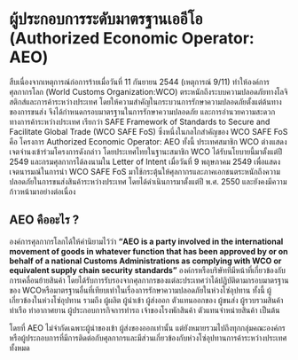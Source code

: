 
ผู้ประกอบการระดับมาตรฐานเออีโอ (Authorized Economic Operator: AEO)
===

สืบเนื่องจากเหตุการณ์ก่อการร้ายเมื่อวันที่ 11 กันยายน 2544 (เหตุการณ์ 9/11) ทำให้องค์การศุลกากรโลก (World Customs Organization:WCO) ตระหนักถึงระบบความปลอดภัยทางโลจิสติกส์และการค้าระหว่างประเทศ โดยให้ความสำคัญในกระบวนการรักษาความปลอดภัยตั้งแต่ต้นทางของการขนส่ง จึงได้กำหนดกรอบมาตรฐานในการรักษาความปลอดภัย และการอำนวยความสะดวกทางการค้าระหว่างประเทศ เรียกว่า SAFE Framework of Standards to Secure and Facilitate Global Trade (WCO SAFE FoS) ซึ่งหนึ่งในกลไกสำคัญของ WCO SAFE FoS คือ โครงการ Authorized Economic Operator: AEO ทั้งนี้ ประเทศสมาชิก WCO ต่างแสดงเจตจำนงเข้าร่วมโครงการดังกล่าว โดยประเทศไทยในฐานะสมาชิก WCO ได้รับนโยบายนี้มาตั้งแต่ปี 2549 และกรมศุลกากรได้ลงนามใน Letter of Intent เมื่อวันที่ 9 พฤษภาคม 2549 เพื่อแสดงเจตนารมณ์ในการนำ WCO SAFE FoS มาใช้กระตุ้นให้ศุลกากรและภาคเอกชนตระหนักถึงความปลอดภัยในการขนส่งสินค้าระหว่างประเทศ โดยได้ดำเนินการมาตั้งแต่ปี พ.ศ. 2550 และยังคงมีความก้าวหน้ามาอย่างต่อเนื่อง
  
## AEO คืออะไร ?

องค์การศุลกากรโลกได้ให้คำนิยามไว้ว่า **“AEO is a party involved in the international movement of goods in whatever function that has been approved by or on behalf of a national Customs Administrations as complying with WCO or equivalent supply chain security standards”** องค์กรหรือบริษัทที่มีหน้าที่เกี่ยวข้องกับการเคลื่อนย้ายสินค้า โดยได้รับการรับรองจากศุลกากรของแต่ละประเทศว่าได้ปฏิบัติตามกรอบมาตรฐานของ WCOหรือมาตรฐานอื่นที่เทียบเท่าในเรื่องการรักษาความปลอดภัยในห่วงโซ่อุปทาน ทั้งนี้ ผู้เกี่ยวข้องในห่วงโซ่อุปทาน รวมถึง ผู้ผลิต ผู้นำเข้า ผู้ส่งออก ตัวแทนออกของ ผู้ขนส่ง ผู้รวบรวมสินค้า ท่าเรือ ท่าอากาศยาน ผู้ประกอบการกิจการท่ารถ เจ้าของโรงพักสินค้า ตัวแทนจำหน่ายสินค้า เป็นต้น


โดยที่ AEO ไม่จำกัดเฉพาะผู้นำของเข้า ผู้ส่งของออกเท่านั้น แต่ยังหมายรวมไปถึงทุกกลุ่มคณะองค์กร หรือผู้ประกอบการที่มีการติดต่อกับศุลกากรและมีส่วนเกี่ยวข้องกับห่วงโซ่อุปทานการค้าระหว่างประเทศทั้งหมด



<!--stackedit_data:
eyJoaXN0b3J5IjpbLTEzMjE1MzM0MTIsLTExNjAzMTY3MjksNz
MwOTk4MTE2XX0=
-->